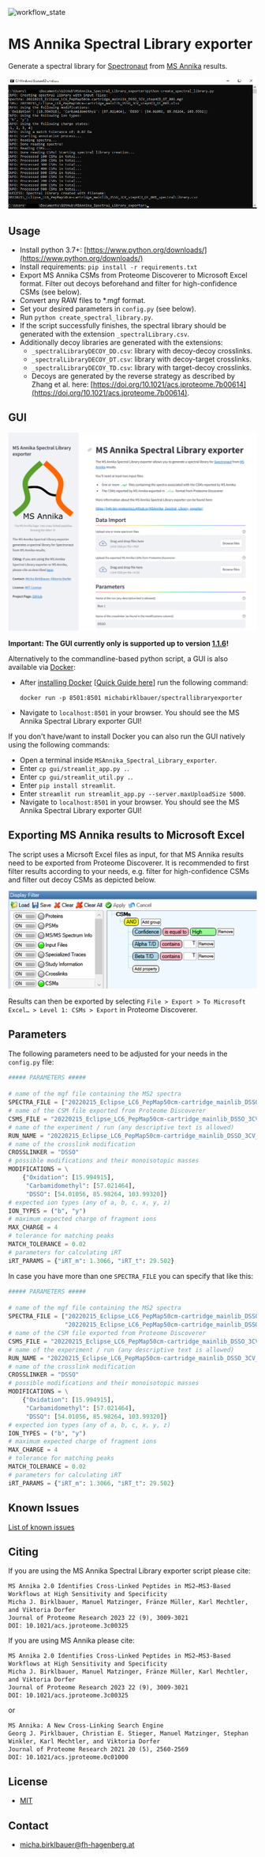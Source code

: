 ![workflow_state](https://github.com/hgb-bin-proteomics/MSAnnika_Spectral_Library_exporter/workflows/msannika_spectral_library/badge.svg)

# MS Annika Spectral Library exporter

Generate a spectral library for [Spectronaut](https://biognosys.com/software/spectronaut/) from [MS Annika](https://github.com/hgb-bin-proteomics/MSAnnika) results.

![Screenshot](screenshot.png)

## Usage

- Install python 3.7+: [https://www.python.org/downloads/](https://www.python.org/downloads/)
- Install requirements: `pip install -r requirements.txt`
- Export MS Annika CSMs from Proteome Discoverer to Microsoft Excel format. Filter out decoys beforehand and filter for high-confidence CSMs (see below).
- Convert any RAW files to *.mgf format.
- Set your desired parameters in `config.py` (see below).
- Run `python create_spectral_library.py`.
- If the script successfully finishes, the spectral library should be generated with the extension `_spectralLibrary.csv`.
- Additionally decoy libraries are generated with the extensions:
  - `_spectralLibraryDECOY_DD.csv`: library with decoy-decoy crosslinks.
  - `_spectralLibraryDECOY_DT.csv`: library with decoy-target crosslinks.
  - `_spectralLibraryDECOY_TD.csv`: library with target-decoy crosslinks.
  - Decoys are generated by the reverse strategy as described by Zhang et al. here: [https://doi.org/10.1021/acs.jproteome.7b00614](https://doi.org/10.1021/acs.jproteome.7b00614).

## GUI

![Screenshot](gui/screenshot.png)

**Important: The GUI currently only is supported up to version [1.1.6](https://github.com/hgb-bin-proteomics/MSAnnika_Spectral_Library_exporter/releases/tag/v1.1.6)!**

Alternatively to the commandline-based python script, a GUI is also available via [Docker](https://www.docker.com/):
- After [installing Docker](https://docs.docker.com/engine/install/) [[Quick Guide here](https://github.com/michabirklbauer/PIA/blob/master/DOCKER.md)] run the following command:
  ```
  docker run -p 8501:8501 michabirklbauer/spectrallibraryexporter
  ```
- Navigate to `localhost:8501` in your browser. You should see the MS Annika Spectral Library exporter GUI!

If you don't have/want to install Docker you can also run the GUI natively using the following commands:
- Open a terminal inside `MSAnnika_Spectral_Library_exporter`.
- Enter `cp gui/streamlit_app.py .`.
- Enter `cp gui/streamlit_util.py .`.
- Enter `pip install streamlit`.
- Enter `streamlit run streamlit_app.py --server.maxUploadSize 5000`.
- Navigate to `localhost:8501` in your browser. You should see the MS Annika Spectral Library exporter GUI!

## Exporting MS Annika results to Microsoft Excel

The script uses a Micrsoft Excel files as input, for that MS Annika results need to be exported from Proteome Discoverer. It is recommended to first filter results according to your needs, e.g. filter for high-confidence CSMs and filter out decoy CSMs as depicted below.

![PDFilter](filter.png)

Results can then be exported by selecting `File > Export > To Microsoft Excel… > Level 1: CSMs > Export` in Proteome Discoverer.

## Parameters

The following parameters need to be adjusted for your needs in the `config.py` file:

```python
##### PARAMETERS #####

# name of the mgf file containing the MS2 spectra
SPECTRA_FILE = ["20220215_Eclipse_LC6_PepMap50cm-cartridge_mainlib_DSSO_3CV_stepHCD_OT_001.mgf"]
# name of the CSM file exported from Proteome Discoverer
CSMS_FILE = "20220215_Eclipse_LC6_PepMap50cm-cartridge_mainlib_DSSO_3CV_stepHCD_OT_001.xlsx"
# name of the experiment / run (any descriptive text is allowed)
RUN_NAME = "20220215_Eclipse_LC6_PepMap50cm-cartridge_mainlib_DSSO_3CV_stepHCD_OT_001-(1)"
# name of the crosslink modification
CROSSLINKER = "DSSO"
# possible modifications and their monoisotopic masses
MODIFICATIONS = \
    {"Oxidation": [15.994915],
     "Carbamidomethyl": [57.021464],
     "DSSO": [54.01056, 85.98264, 103.99320]}
# expected ion types (any of a, b, c, x, y, z)
ION_TYPES = ("b", "y")
# maximum expected charge of fragment ions
MAX_CHARGE = 4
# tolerance for matching peaks
MATCH_TOLERANCE = 0.02
# parameters for calculating iRT
iRT_PARAMS = {"iRT_m": 1.3066, "iRT_t": 29.502}
```

In case you have more than one `SPECTRA_FILE` you can specify that like this:

```python
##### PARAMETERS #####

# name of the mgf file containing the MS2 spectra
SPECTRA_FILE = ["20220215_Eclipse_LC6_PepMap50cm-cartridge_mainlib_DSSO_3CV_stepHCD_OT_001.mgf",
                "20220215_Eclipse_LC6_PepMap50cm-cartridge_mainlib_DSSO_3CV_stepHCD_OT_002.mgf"]
# name of the CSM file exported from Proteome Discoverer
CSMS_FILE = "20220215_Eclipse_LC6_PepMap50cm-cartridge_mainlib_DSSO_3CV_stepHCD_OT_001.xlsx"
# name of the experiment / run (any descriptive text is allowed)
RUN_NAME = "20220215_Eclipse_LC6_PepMap50cm-cartridge_mainlib_DSSO_3CV_stepHCD_OT_001-(1)"
# name of the crosslink modification
CROSSLINKER = "DSSO"
# possible modifications and their monoisotopic masses
MODIFICATIONS = \
    {"Oxidation": [15.994915],
     "Carbamidomethyl": [57.021464],
     "DSSO": [54.01056, 85.98264, 103.99320]}
# expected ion types (any of a, b, c, x, y, z)
ION_TYPES = ("b", "y")
# maximum expected charge of fragment ions
MAX_CHARGE = 4
# tolerance for matching peaks
MATCH_TOLERANCE = 0.02
# parameters for calculating iRT
iRT_PARAMS = {"iRT_m": 1.3066, "iRT_t": 29.502}
```

## Known Issues

[List of known issues](https://github.com/hgb-bin-proteomics/MSAnnika_Spectral_Library_exporter/issues)

## Citing

If you are using the MS Annika Spectral Library exporter script please cite:
```
MS Annika 2.0 Identifies Cross-Linked Peptides in MS2–MS3-Based Workflows at High Sensitivity and Specificity
Micha J. Birklbauer, Manuel Matzinger, Fränze Müller, Karl Mechtler, and Viktoria Dorfer
Journal of Proteome Research 2023 22 (9), 3009-3021
DOI: 10.1021/acs.jproteome.3c00325
```

If you are using MS Annika please cite:
```
MS Annika 2.0 Identifies Cross-Linked Peptides in MS2–MS3-Based Workflows at High Sensitivity and Specificity
Micha J. Birklbauer, Manuel Matzinger, Fränze Müller, Karl Mechtler, and Viktoria Dorfer
Journal of Proteome Research 2023 22 (9), 3009-3021
DOI: 10.1021/acs.jproteome.3c00325
```
or
```
MS Annika: A New Cross-Linking Search Engine
Georg J. Pirklbauer, Christian E. Stieger, Manuel Matzinger, Stephan Winkler, Karl Mechtler, and Viktoria Dorfer
Journal of Proteome Research 2021 20 (5), 2560-2569
DOI: 10.1021/acs.jproteome.0c01000
```

## License

- [MIT](https://github.com/hgb-bin-proteomics/MSAnnika_Spectral_Library_exporter/blob/master/LICENSE)

## Contact

- [micha.birklbauer@fh-hagenberg.at](mailto:micha.birklbauer@fh-hagenberg.at)
